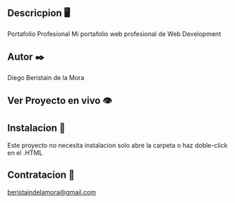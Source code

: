 ## Descricpion 🖥️

Portafolio Profesional
Mi portafolio web profesional de Web Development

## Autor ✒️

Diego Beristain de la Mora

## Ver Proyecto en vivo 👁️


## Instalacion 🔌

Este proyecto no necesita instalacion solo abre la carpeta o haz doble-click en el .HTML

## Contratacion 📧

beristaindelamora@gmail.com

